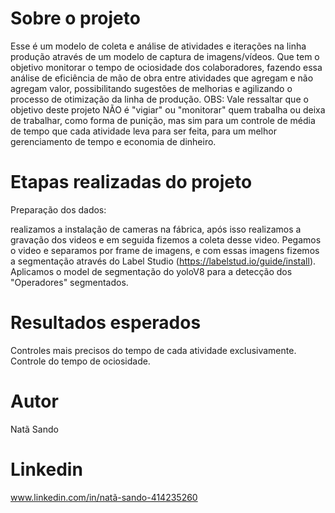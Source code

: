 # Sobre o projeto
Esse é um modelo de coleta e análise de atividades e iterações na linha produção através de um modelo de captura de imagens/vídeos. Que tem o objetivo  monitorar o tempo de ociosidade dos colaboradores, fazendo essa análise de eficiência de mão de obra entre atividades que agregam e não agregam valor, possibilitando sugestões de melhorias e agilizando o processo de otimização da linha de produção. OBS: Vale ressaltar que o objetivo deste projeto NÃO é "vigiar" ou "monitorar" quem trabalha ou deixa de trabalhar, como forma de punição, mas sim para um controle de média de tempo que cada atividade leva para ser feita, para um melhor gerenciamento de tempo e economia de dinheiro.


# Etapas realizadas do projeto
Preparação dos dados:

realizamos a instalação de cameras na fábrica, após isso realizamos a gravação dos videos e em seguida fizemos a coleta desse video. Pegamos o video e separamos por frame de imagens, e com essas imagens fizemos a segmentação através do 
Label Studio (https://labelstud.io/guide/install). Aplicamos o model de segmentação do yoloV8 para a detecção dos "Operadores" segmentados.

# Resultados esperados

Controles mais precisos do tempo de cada atividade exclusivamente.
Controle do tempo de ociosidade.



# Autor
Natã Sando

# Linkedin
www.linkedin.com/in/natã-sando-414235260
